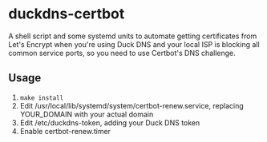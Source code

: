 duckdns-certbot
=====

A shell script and some systemd units to automate getting certificates
from Let's Encrypt when you're using Duck DNS and your local ISP is
blocking all common service ports, so you need to use Certbot's DNS
challenge.

Usage
-----

1. `make install`
2. Edit /usr/local/lib/systemd/system/certbot-renew.service, replacing
YOUR\_DOMAIN with your actual domain
3. Edit /etc/duckdns-token, adding your Duck DNS token
4. Enable certbot-renew.timer


